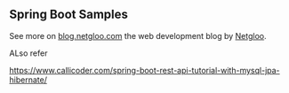 ## Spring Boot Samples

See more on [blog.netgloo.com](http://blog.netgloo.com) the web development blog by [Netgloo](http://netgloo.com).


ALso refer 

https://www.callicoder.com/spring-boot-rest-api-tutorial-with-mysql-jpa-hibernate/
